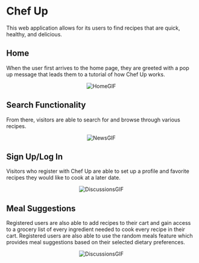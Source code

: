# Chef Up

This web application allows for its users to find recipes that are quick, healthy, and delicious.

## Home

When the user first arrives to the home page, they are greeted with a pop up message that leads them to a tutorial of how Chef Up works.



<p align="center">
  <img src="https://media.giphy.com/media/YLFLF09Rhk7gEfavBT/giphy.gif" alt="HomeGIF"/>
</p>

## Search Functionality

From there, visitors are able to search for and browse through various recipes.

<p align="center">
  <img src="https://media.giphy.com/media/O7oJj17xcfxcquVdJ0/giphy.gif" alt="NewsGIF"/>
</p>



## Sign Up/Log In

Visitors who register with Chef Up are able to set up a profile and favorite recipes they would like to cook at a later date.

<p align="center">
  <img src="https://media.giphy.com/media/9YmbjFSRA86YinDPkS/giphy.gif" alt="DiscussionsGIF"/>
</p>

## Meal Suggestions

Registered users are also able to add recipes to their cart and gain access to a grocery list of every ingredient needed to cook every recipe in their cart. Registered users are also able to use the random meals feature which provides meal suggestions based on their selected dietary preferences.

<p align="center">
  <img src="https://media.giphy.com/media/Mi9NFhFuZ9E1L34Itb/giphy.gif" alt="DiscussionsGIF"/>
</p>


